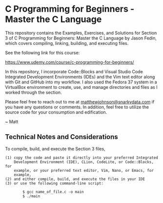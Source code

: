 # C Programming for Beginners - Master the C Language

This repository contains the Examples, Exercises, and Solutions for Section 3
of C Programming for Beginners: Master the C Language by Jason Fedin, which
covers compiling, linking, building, and executing files. 

See the following link for this course: 

https://www.udemy.com/course/c-programming-for-beginners/

In this repository, I incorporate Code::Blocks and Visual Studio Code Integrated
Development Environments (IDEs) and the Vim text editor along with Git and GitHub
into my workflow. I also used the Fedora 37 system in a VirtualBox environment
to create, use, and manage directories and files as I worked through the section.

Please feel free to reach out to me at matthewjohnson@snarkydata.com if you have 
any questions or comments. In addition, feel free to utilize the source code for
your consumption and edification. 

~ Matt

Technical Notes and Considerations
--------------------------------------------------------------------------------

To compile, build, and execute the Section 3 files,

    (1) copy the code and paste it directly into your preferred Integrated
        Development Environment (IDE), CLion, CodeLite, or Code::Blocks, for
        example, or your preferred text editor, Vim, Nano, or Emacs, for
        example,
    (2) and either compile, build, and execute the files in your IDE
    (3) or use the following command-line script:

            $ gcc name_of_file.c -o main
            $ ./main



